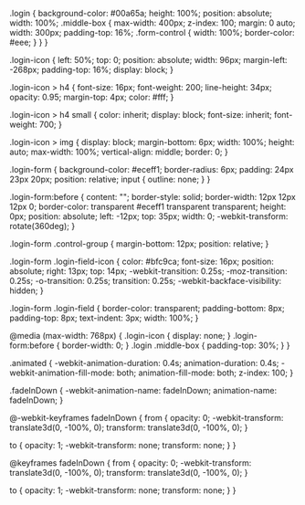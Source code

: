 .login {
    background-color: #00a65a;
    height: 100%;
    position: absolute;
    width: 100%;
    .middle-box {
      max-width: 400px;
        z-index: 100;
        margin: 0 auto;
          width: 300px;
          padding-top: 16%;
          .form-control {
            width: 100%;
            border-color: #eee;
          }
    }
}

.login-icon {
    left: 50%;
    top: 0;
    position: absolute;
    width: 96px;
    margin-left: -268px;
    padding-top: 16%;
    display: block;
}

.login-icon > h4 {
    font-size: 16px;
    font-weight: 200;
    line-height: 34px;
    opacity: 0.95;
    margin-top: 4px;
    color: #fff;
}

.login-icon > h4 small {
    color: inherit;
    display: block;
    font-size: inherit;
    font-weight: 700;
}

.login-icon > img {
    display: block;
    margin-bottom: 6px;
    width: 100%;
    height: auto;
    max-width: 100%;
    vertical-align: middle;
    border: 0;
}

.login-form {
    background-color: #eceff1;
    border-radius: 6px;
    padding: 24px 23px 20px;
    position: relative;
    input {
      outline: none;
    }
}

.login-form:before {
    content: "";
    border-style: solid;
    border-width: 12px 12px 12px 0;
    border-color: transparent #eceff1 transparent transparent;
    height: 0px;
    position: absolute;
    left: -12px;
    top: 35px;
    width: 0;
    -webkit-transform: rotate(360deg);
}

.login-form .control-group {
    margin-bottom: 12px;
    position: relative;
}

.login-form .login-field-icon {
    color: #bfc9ca;
    font-size: 16px;
    position: absolute;
    right: 13px;
    top: 14px;
    -webkit-transition: 0.25s;
    -moz-transition: 0.25s;
    -o-transition: 0.25s;
    transition: 0.25s;
    -webkit-backface-visibility: hidden;
}

.login-form .login-field {
    border-color: transparent;
    padding-bottom: 8px;
    padding-top: 8px;
    text-indent: 3px;
    width: 100%;
}

@media (max-width: 768px) {
    .login-icon {
      display: none;
    }
    .login-form:before {
      border-width: 0;
    }
    .login .middle-box {
      padding-top: 30%;
    }
}

.animated {
  -webkit-animation-duration: 0.4s;
    animation-duration: 0.4s;
    -webkit-animation-fill-mode: both;
    animation-fill-mode: both;
    z-index: 100;
}

.fadeInDown {
    -webkit-animation-name: fadeInDown;
    animation-name: fadeInDown;
}

@-webkit-keyframes fadeInDown {
  from {
    opacity: 0;
    -webkit-transform: translate3d(0, -100%, 0);
    transform: translate3d(0, -100%, 0);
  }

  to {
    opacity: 1;
    -webkit-transform: none;
    transform: none;
  }
}

@keyframes fadeInDown {
  from {
    opacity: 0;
    -webkit-transform: translate3d(0, -100%, 0);
    transform: translate3d(0, -100%, 0);
  }

  to {
    opacity: 1;
    -webkit-transform: none;
    transform: none;
  }
}
